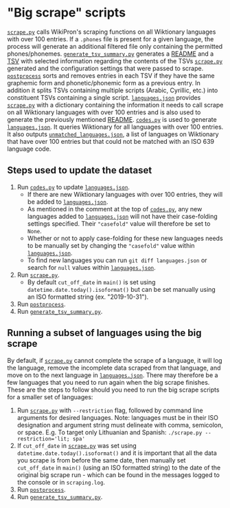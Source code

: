 "Big scrape" scripts
====================

[`scrape.py`](scrape.py) calls WikiPron's scraping functions on all Wiktionary
languages with over 100 entries. If a `.phones` file is present for a given
language, the process will generate an additional filtered file only containing
the permitted phones/phonemes.
[`generate_tsv_summary.py`](generate_tsv_summary.py) generates a
[README](../README.md) and a [TSV](../tsv_summary.tsv) with selected information
regarding the contents of the TSVs [`scrape.py`](scrape.py) generated and the
configuration settings that were passed to scrape. [`postprocess`](postprocess)
sorts and removes entries in each TSV if they have the same graphemic form and
phonetic/phonemic form as a previous entry. In addition it splits TSVs
containing multiple scripts (Arabic, Cyrillic, etc.) into constituent TSVs
containing a single script. [`languages.json`](languages.json) provides
[`scrape.py`](scrape.py) with a dictionary containing the information it needs
to call scrape on all Wiktionary languages with over 100 entries and is also
used to generate the previously mentioned [README](../README.md).
[`codes.py`](codes.py) is used to generate [`languages.json`](languages.json).
It queries Wiktionary for all languages with over 100 entries. It also outputs
[`unmatched_languages.json`](unmatched_languages.json), a list of languages on
Wiktionary that have over 100 entries but that could not be matched with an ISO
639 language code.

Steps used to update the dataset
--------------------------------

1.  Run [`codes.py`](codes.py) to update [`languages.json`](languages.json).
    -   If there are new Wiktionary languages with over 100 entries, they will
        be added to [`languages.json`](languages.json).
    -   As mentioned in the comment at the top of [`codes.py`](codes.py), any
        new languages added to [`languages.json`](languages.json) will not have
        their case-folding settings specified. Their `"casefold"` value will
        therefore be set to `None`.
    -   Whether or not to apply case-folding for these new languages needs to be
        manually set by changing the `"casefold"` value within
        [`languages.json`](languages.json).
    -   To find new languages you can run `git diff languages.json` or search
        for `null` values within [`languages.json`](languages.json).
2.  Run [`scrape.py`](scrape.py).
    -   By default `cut_off_date` in `main()` is set using
        `datetime.date.today().isoformat()` but can be set manually using an ISO
        formatted string (ex. "2019-10-31").
3.  Run [`postprocess`](postprocess).
4.  Run [`generate_tsv_summary.py`](generate_tsv_summary.py).

Running a subset of languages using the big scrape
--------------------------------------------------

By default, if [`scrape.py`](scrape.py) cannot complete the scrape of a
language, it will log the language, remove the incomplete data scraped from that
language, and move on to the next language in
[`languages.json`](languages.json). There may therefore be a few languages that
you need to run again when the big scrape finishes. These are the steps to
follow should you need to run the big scrape scripts for a smaller set of
languages:

1.  Run [`scrape.py`](scrape.py) with `--restriction` flag, followed by command
    line arguments for desired languages. Note: languages must be in their ISO
    designation and argument string must delineate with comma, semicolon, or
    space. E.g. To target only Lithuanian and Spanish:
    `./scrape.py --restriction='lit; spa'`
2.  If `cut_off_date` in [`scrape.py`](scrape.py) was set using
    `datetime.date.today().isoformat()` and it is important that all the data
    you scrape is from before the same date, then manually set `cut_off_date` in
    `main()` (using an ISO formatted string) to the date of the original big
    scrape run - which can be found in the messages logged to the console or in
    `scraping.log`.
3.  Run [`postprocess`](postprocess).
4.  Run [`generate_tsv_summary.py`](generate_tsv_summary.py).
